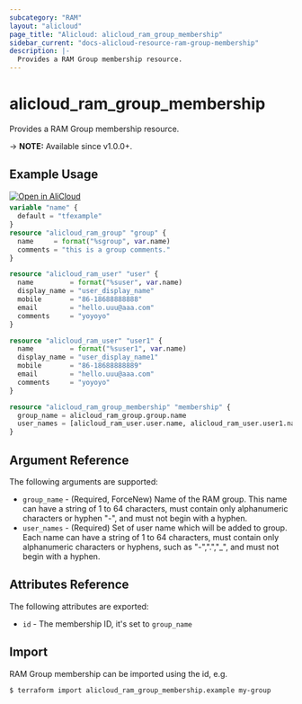 ```yaml
---
subcategory: "RAM"
layout: "alicloud"
page_title: "Alicloud: alicloud_ram_group_membership"
sidebar_current: "docs-alicloud-resource-ram-group-membership"
description: |-
  Provides a RAM Group membership resource.
---
```


# alicloud_ram_group_membership

Provides a RAM Group membership resource. 

-> **NOTE:** Available since v1.0.0+.

## Example Usage

<div style="display: block;margin-bottom: 40px;"><div class="oics-button" style="float: right;position: absolute;margin-bottom: 10px;">
  <a href="https://api.aliyun.com/api-tools/terraform?resource=alicloud_ram_group_membership&exampleId=02a6be30-c01d-4b8e-3049-c7dea0927e8770f7366e&activeTab=example&spm=docs.r.ram_group_membership.0.02a6be30c0&intl_lang=EN_US" target="_blank">
    <img alt="Open in AliCloud" src="https://img.alicdn.com/imgextra/i1/O1CN01hjjqXv1uYUlY56FyX_!!6000000006049-55-tps-254-36.svg" style="max-height: 44px; max-width: 100%;">
  </a>
</div></div>

```terraform
variable "name" {
  default = "tfexample"
}
resource "alicloud_ram_group" "group" {
  name     = format("%sgroup", var.name)
  comments = "this is a group comments."
}

resource "alicloud_ram_user" "user" {
  name         = format("%suser", var.name)
  display_name = "user_display_name"
  mobile       = "86-18688888888"
  email        = "hello.uuu@aaa.com"
  comments     = "yoyoyo"
}

resource "alicloud_ram_user" "user1" {
  name         = format("%suser1", var.name)
  display_name = "user_display_name1"
  mobile       = "86-18688888889"
  email        = "hello.uuu@aaa.com"
  comments     = "yoyoyo"
}

resource "alicloud_ram_group_membership" "membership" {
  group_name = alicloud_ram_group.group.name
  user_names = [alicloud_ram_user.user.name, alicloud_ram_user.user1.name]
}
```
## Argument Reference

The following arguments are supported:

* `group_name` - (Required, ForceNew) Name of the RAM group. This name can have a string of 1 to 64 characters, must contain only alphanumeric characters or hyphen "-", and must not begin with a hyphen.
* `user_names` - (Required) Set of user name which will be added to group. Each name can have a string of 1 to 64 characters, must contain only alphanumeric characters or hyphens, such as "-",".","_", and must not begin with a hyphen.

## Attributes Reference

The following attributes are exported:

* `id` - The membership ID, it's set to `group_name`

## Import
RAM Group membership can be imported using the id, e.g.

```shell
$ terraform import alicloud_ram_group_membership.example my-group
```
